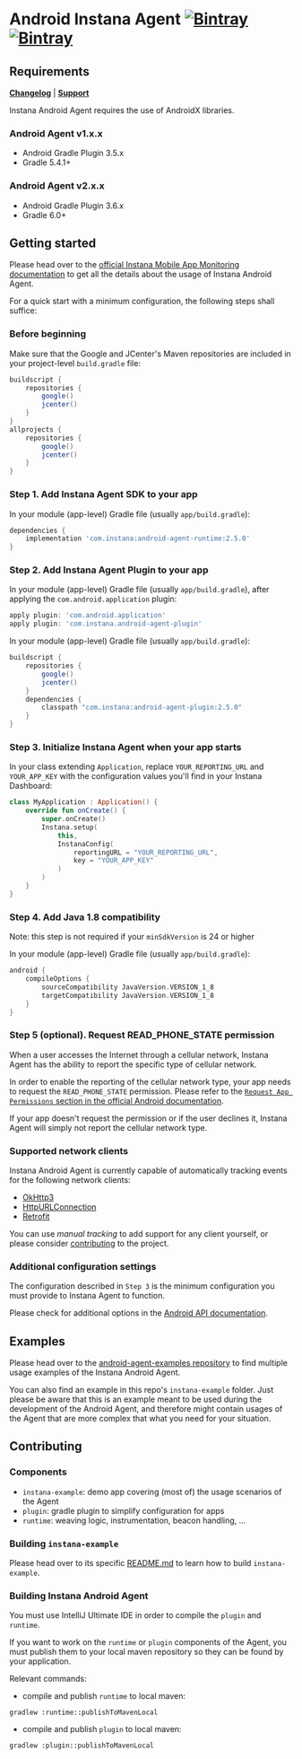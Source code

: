 # Android Instana Agent <a href="https://bintray.com/instana/public-maven"><img alt="Bintray" src="https://img.shields.io/badge/jcenter-2.5.0-brightgreen?color=0db4b3"></a> <a href="https://bintray.com/instana/public-maven"><img alt="Bintray" src="https://img.shields.io/badge/jcenter-1.5.0-brightgreen?color=0db4b3"></a>
## Requirements

**[Changelog](CHANGELOG.md)** |
**[Support](https://instana.zendesk.com/)**

Instana Android Agent requires the use of AndroidX libraries.

### Android Agent v1.x.x

- Android Gradle Plugin 3.5.x 
- Gradle 5.4.1+

### Android Agent v2.x.x

- Android Gradle Plugin 3.6.x
- Gradle 6.0+

## Getting started

Please head over to the [official Instana Mobile App Monitoring documentation](https://docs.instana.io/products/mobile_app_monitoring/) to get all the details about the usage of Instana Android Agent.

For a quick start with a minimum configuration, the following steps shall suffice:

### Before beginning

Make sure that the Google and JCenter's Maven repositories are included in your project-level `build.gradle` file:

```groovy
buildscript {
    repositories {
        google()
        jcenter()
    }
}
allprojects {
    repositories {
        google()
        jcenter()
    }
}
```

### Step 1. Add Instana Agent SDK to your app
In your module (app-level) Gradle file (usually `app/build.gradle`):
```groovy
dependencies {
    implementation 'com.instana:android-agent-runtime:2.5.0'
}
```

### Step 2. Add Instana Agent Plugin to your app
In your module (app-level) Gradle file (usually `app/build.gradle`), after applying the `com.android.application` plugin:
```groovy
apply plugin: 'com.android.application'
apply plugin: 'com.instana.android-agent-plugin'
```

In your module (app-level) Gradle file (usually `app/build.gradle`):
```groovy
buildscript {
    repositories {
        google()
        jcenter()
    }
    dependencies {
        classpath "com.instana:android-agent-plugin:2.5.0"
    }
}
```

### Step 3. Initialize Instana Agent when your app starts

In your class extending `Application`, replace `YOUR_REPORTING_URL` and `YOUR_APP_KEY` with the configuration values you'll find in your Instana Dashboard:
```kotlin
class MyApplication : Application() {
    override fun onCreate() {
        super.onCreate()
        Instana.setup(
            this,
            InstanaConfig(
                reportingURL = "YOUR_REPORTING_URL",
                key = "YOUR_APP_KEY"
            )
        )
    }
}
```

### Step 4. Add Java 1.8 compatibility

Note: this step is not required if your `minSdkVersion` is 24 or higher

In your module (app-level) Gradle file (usually `app/build.gradle`):
```groovy
android {
    compileOptions {
        sourceCompatibility JavaVersion.VERSION_1_8
        targetCompatibility JavaVersion.VERSION_1_8
    }
}
```

### Step 5 (optional). Request READ_PHONE_STATE permission

When a user accesses the Internet through a cellular network, Instana Agent has the ability to report the specific type of cellular network. 

In order to enable the reporting of the cellular network type, your app needs to request the `READ_PHONE_STATE` permission. Please refer to the [`Request App Permissions` section in the official Android documentation](https://developer.android.com/training/permissions/requesting). 

If your app doesn't request the permission or if the user declines it, Instana Agent will simply not report the cellular network type. 

### Supported network clients

Instana Android Agent is currently capable of automatically tracking events for the following network clients:
- [OkHttp3](https://square.github.io/okhttp/)
- [HttpURLConnection](https://developer.android.com/reference/java/net/HttpURLConnection)
- [Retrofit](https://square.github.io/retrofit/)

You can use *manual tracking* to add support for any client yourself, or please consider [contributing](#contributing) to the project.

### Additional configuration settings

The configuration described in `Step 3` is the minimum configuration you must provide to Instana Agent to function. 

Please check for additional options in the [Android API documentation](https://docs.instana.io/products/mobile_app_monitoring/android_api/).

## Examples

Please head over to the [android-agent-examples repository](https://github.com/instana/android-agent-examples) to find multiple usage examples of the Instana Android Agent.

You can also find an example in this repo's `instana-example` folder. Just please be aware that this is an example meant to be used during the development of the Android Agent, and therefore might contain usages of the Agent that are more complex that what you need for your situation.

## Contributing 

### Components

- `instana-example`: demo app covering (most of) the usage scenarios of the Agent 
- `plugin`: gradle plugin to simplify configuration for apps
- `runtime`: weaving logic, instrumentation, beacon handling, ...

### Building `instana-example`

Please head over to its specific [README.md](instana-example/README.md) to learn how to build `instana-example`.

### Building Instana Android Agent

You must use IntelliJ Ultimate IDE in order to compile the `plugin` and `runtime`.

If you want to work on the `runtime` or `plugin` components of the Agent, you must publish them to your local maven repository so they can be found by your application.

Relevant commands:
- compile and publish `runtime` to local maven: 
```shell script
gradlew :runtime::publishToMavenLocal
```
- compile and publish `plugin` to local maven:
```shell script
gradlew :plugin::publishToMavenLocal
```
